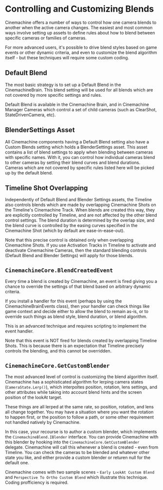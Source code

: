 # Controlling and Customizing Blends

Cinemachine offers a number of ways to control how one camera blends to another when the active camera changes.  The easiest and most common ways involve setting up assets to define rules about how to blend between specific cameras or families of cameras.  

For more advanced users, it's possible to drive blend styles based on game events or other dynamic criteria, and even to customize the blend algorithm itself - but these techniques will require some custom coding.

## Default Blend

The most basic strategy is to set up a Default Blend in the CinemachineBrain.  This blend setting will be used for all blends which are not covered by more specific settings and rules.

Default Blend is available in the Cinemachine Brain, and in Cinemachine Manager Cameras which control a set of child cameras (such as ClearShot, StateDrivenCamera, etc).

## BlenderSettings Asset

All Cinemachine components having a Default Blend setting also have a Custom Blends setting which holds a BlenderSettings asset.  This asset contains a list of blend settings to apply when blending between cameras with specific names.  With it, you can control how individual cameras blend to other cameras by setting their blend curves and blend durations.  Cameras which are not covered by specific rules listed here will be picked up by the default blend.

## Timeline Shot Overlapping

Independently of Default Blend and Blender Settings assets, the Timeline also controls blends which are made by overlapping Cinemachine Shots on the Timeline's Cinemachine Track.  When blends are created this way, they are explicitly controlled by Timeline, and are not affected by the other blend control settings.  The blend duration is determined by the overlap size, and the blend curve is controlled by the easing curves specified in the Cinemachine Shot (which by default are ease-in-ease-out).

Note that this precise control is obtained only when overlapping Cinemachine Shots.  If you use Activation Tracks in Timeline to activate and deactivate Cinemachine Cameras, then the standard blending controls (Default Blend and Blender Settings) will apply for those blends.

## `CinemachineCore.BlendCreatedEvent`

Every time a blend is created by Cinemachine, an event is fired giving you a chance to override the settings of that blend based on arbitrary dynamic criteria.

If you install a handler for this event (perhaps by using the CinemachineBrainEvents class), then your handler can check things like game context and decide either to allow the blend to remain as-is, or to override such things as blend style, blend duration, or blend algorithm.

This is an advanced technique and requires scripting to implement the event handler.

Note that this event is NOT fired for blends created by overlapping Timeline Shots.  This is because there is an expectation that Timeline precisely controls the blending, and this cannot be overridden.

## `CinemachineCore.GetCustomBlender`

The most advanced level of control is customizing the blend algorithm itself.  Cinemachine has a sophisticated algorithm for lerping camera states (`CameraState.Lerp()`), which interpoltes position, rotation, lens settings, and other attributes while taking into account blend hints and the screen position of the lookAt target.

These things are all lerped at the same rate, so position, rotation, and lens all change together.  You may have a situation where you want the rotation to happen first, or the position to follow a path, or some other requirement not handled natively by Cinemachine.

In this case, your recourse is to author a custom blender, which implements the `CinemachineBlend.IBlender` interface.  You can provide Cinemachine with this blender by hooking into the `CinemachineCore.GetCustomBlender` delegate.  Cinemachine will call this whenever a blend is created - even from Timeline.  You can check the cameras to be blended and whatever other state you like, and either provide a custom blender or returen null for the default one.

Cinemachine comes with two sample scenes - `Early LookAt Custom Blend` and `Perspective To Ortho Custom Blend` which illustrate this technique.  Coding profficiency is required.
